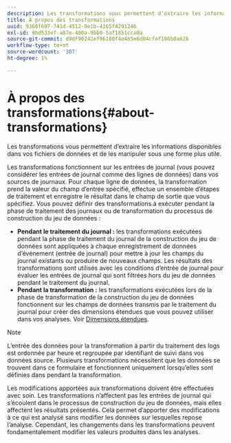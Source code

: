 ```yaml
---
description: Les transformations vous permettent d’extraire les informations disponibles dans vos fichiers de données et de les manipuler sous une forme plus utile.
title: À propos des transformations
uuid: 9366f607-741d-4512-9e1b-4165f4291246
exl-id: 9bd533ef-a87e-400a-9bb0-5af1851cca0a
source-git-commit: d9df90242ef96188f4e4b5e6d04cfef196b0a628
workflow-type: tm+mt
source-wordcount: '307'
ht-degree: 1%

---
```


# À propos des transformations{#about-transformations}

Les transformations vous permettent d’extraire les informations disponibles dans vos fichiers de données et de les manipuler sous une forme plus utile.

Les transformations fonctionnent sur les entrées de journal (vous pouvez considérer les entrées de journal comme des lignes de données) dans vos sources de journaux. Pour chaque ligne de données, la transformation prend la valeur du champ d’entrée spécifié, effectue un ensemble d’étapes de traitement et enregistre le résultat dans le champ de sortie que vous spécifiez. Vous pouvez définir des transformations à exécuter pendant la phase de traitement des journaux ou de transformation du processus de construction du jeu de données :

* **Pendant le traitement du journal :**  les transformations exécutées pendant la phase de traitement du journal de la construction du jeu de données sont appliquées à chaque enregistrement de données d’événement (entrée de journal) pour mettre à jour les champs du journal existants ou produire de nouveaux champs. Les résultats des transformations sont utilisés avec les conditions d’entrée de journal pour évaluer les entrées de journal qui sont filtrées hors du jeu de données pendant le traitement du journal.
* **Pendant la transformation :**  les transformations exécutées lors de la phase de transformation de la construction du jeu de données fonctionnent sur les champs de données transmis par le traitement du journal pour créer des dimensions étendues que vous pouvez utiliser dans vos analyses. Voir [Dimensions étendues](../../../home/c-dataset-const-proc/c-ex-dim/c-abt-ex-dim.md).

>[!NOTE]
>
>L’entrée des données pour la transformation à partir du traitement des logs est ordonnée par heure et regroupée par identifiant de suivi dans vos données source. Plusieurs transformations nécessitent que les données se trouvent dans ce formulaire et fonctionnent uniquement lorsqu’elles sont définies dans pendant la transformation.

Les modifications apportées aux transformations doivent être effectuées avec soin. Les transformations n’affectent pas les entrées de journal qui s’écoulent dans le processus de construction du jeu de données, mais elles affectent les résultats présentés. Cela permet d’apporter des modifications à ce qui est analysé sans modifier les données sur lesquelles repose l’analyse. Cependant, les changements dans les transformations peuvent fondamentalement modifier les valeurs produites dans les analyses.
